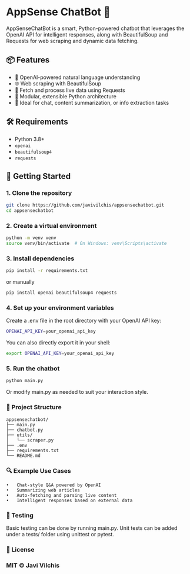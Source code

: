 # AppSense ChatBot 🤖

AppSenseChatBot is a smart, Python-powered chatbot that leverages the OpenAI API for intelligent responses, along with BeautifulSoup and Requests for web scraping and dynamic data fetching.

## 📦 Features

- 🧠 OpenAI-powered natural language understanding
- 🌐 Web scraping with BeautifulSoup
- 🔗 Fetch and process live data using Requests
- 🧩 Modular, extensible Python architecture
- 📝 Ideal for chat, content summarization, or info extraction tasks

## 🛠️ Requirements

- Python 3.8+
- `openai`
- `beautifulsoup4`
- `requests`

## 🚀 Getting Started

### 1. Clone the repository

```bash
git clone https://github.com/javivilchis/appsensechatbot.git
cd appsensechatbot
```

### 2. Create a virtual environment
```bash
python -m venv venv
source venv/bin/activate  # On Windows: venv\Scripts\activate
```

### 3. Install dependencies

```bash
pip install -r requirements.txt
```

or manually
```bash
pip install openai beautifulsoup4 requests
```
### 4. Set up your environment variables
Create a .env file in the root directory with your OpenAI API key:
```bash
OPENAI_API_KEY=your_openai_api_key
```

You can also directly export it in your shell:
```bash
export OPENAI_API_KEY=your_openai_api_key
```

### 5. Run the chatbot
```bash
python main.py
```
Or modify main.py as needed to suit your interaction style.

### 📁 Project Structure

```
appsensechatbot/
├── main.py
├── chatbot.py
├── utils/
│   └── scraper.py
├── .env
├── requirements.txt
└── README.md
```

### 🔍 Example Use Cases
	•	Chat-style Q&A powered by OpenAI
	•	Summarizing web articles
	•	Auto-fetching and parsing live content
	•	Intelligent responses based on external data

### 🧪 Testing

Basic testing can be done by running main.py. Unit tests can be added under a tests/ folder using unittest or pytest.

### 📄 License

### MIT © Javi Vilchis
